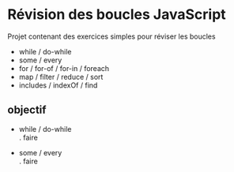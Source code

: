 # Révision des boucles JavaScript

Projet contenant des exercices simples pour réviser les boucles

- while / do-while
- some / every
- for / for-of / for-in / foreach
- map / filter / reduce / sort
- includes / indexOf / find

## objectif

- while / do-while  
. faire

- some / every  
. faire
